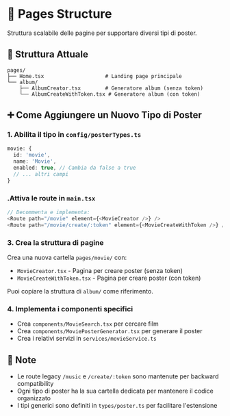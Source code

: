 # 📁 Pages Structure

Struttura scalabile delle pagine per supportare diversi tipi di poster.

## 🎯 Struttura Attuale

```
pages/
├── Home.tsx                    # Landing page principale
└── album/
    ├── AlbumCreator.tsx        # Generatore album (senza token)
    └── AlbumCreateWithToken.tsx # Generatore album (con token)
```

## ➕ Come Aggiungere un Nuovo Tipo di Poster

### 1. Abilita il tipo in `config/posterTypes.ts`

```typescript
movie: {
  id: 'movie',
  name: 'Movie',
  enabled: true, // Cambia da false a true
  // ... altri campi
}
```

### .Attiva le route in `main.tsx`

```typescript
// Decommenta e implementa:
<Route path="/movie" element={<MovieCreator />} />
<Route path="/movie/create/:token" element={<MovieCreateWithToken />} />
```

### 3. Crea la struttura di pagine

Crea una nuova cartella `pages/movie/` con:
- `MovieCreator.tsx` - Pagina per creare poster (senza token)
- `MovieCreateWithToken.tsx` - Pagina per creare poster (con token)

Puoi copiare la struttura di `album/` come riferimento.

### 4. Implementa i componenti specifici

- Crea `components/MovieSearch.tsx` per cercare film
- Crea `components/MoviePosterGenerator.tsx` per generare il poster
- Crea i relativi servizi in `services/movieService.ts`

## 📝 Note

- Le route legacy `/music` e `/create/:token` sono mantenute per backward compatibility
- Ogni tipo di poster ha la sua cartella dedicata per mantenere il codice organizzato
- I tipi generici sono definiti in `types/poster.ts` per facilitare l'estensione


